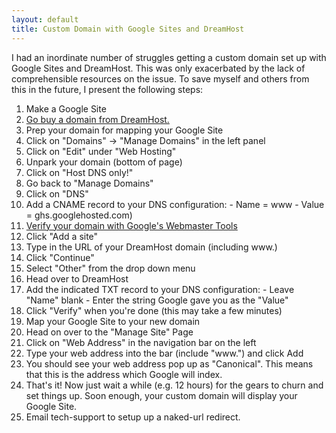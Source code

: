 ```yaml
---
layout: default
title: Custom Domain with Google Sites and DreamHost
---
```


I had an inordinate number of struggles getting a custom domain set up with Google Sites and DreamHost. This was only exacerbated by the lack of comprehensible resources on the issue. To save myself and others from this in the future, I present the following steps: 

1. Make a Google Site 
2. [Go buy a domain from DreamHost.](http://www.dreamhost.com/domains/)
3. Prep your domain for mapping your Google Site 
  1. Click on "Domains" -\> "Manage Domains" in the left panel 
  2. Click on "Edit" under "Web Hosting"  
  3. Unpark your domain (bottom of page) 
  4. Click on "Host DNS only!" 
  5. Go back to "Manage Domains" 
  6. Click on "DNS" 
  7. Add a CNAME record to your DNS configuration: 
    - Name = www
    - Value = ghs.googlehosted.com)
4. [Verify your domain with Google's Webmaster Tools](https://www.google.com/webmasters/tools)
  1. Click "Add a site" 
  2. Type in the URL of your DreamHost domain (including www.) 
  3. Click "Continue" 
  4. Select "Other" from the drop down menu 
  5. Head over to DreamHost 
  6. Add the indicated TXT record to your DNS configuration: 
    - Leave "Name" blank 
    - Enter the string Google gave you as the "Value" 
  7. Click "Verify" when you're done (this may take a few minutes) 
5. Map your Google Site to your new domain 
  1. Head on over to the "Manage Site" Page 
  2. Click on "Web Address" in the navigation bar on the left 
  3. Type your web address into the bar (include "www.") and click Add 
  4. You should see your web address pop up as "Canonical". This means that this is the address which Google will index. 
6. That's it! Now just wait a while (e.g. 12 hours) for the gears to churn and set things up. Soon enough, your custom domain will display your Google Site.  
7. Email tech-support to setup up a naked-url redirect. 
